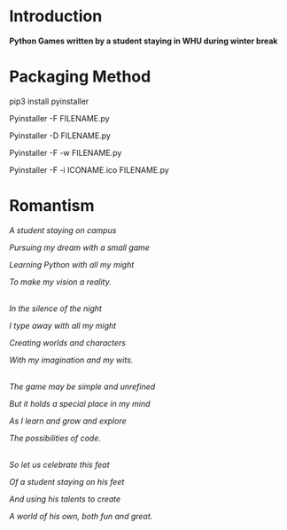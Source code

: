 # Introduction

**Python Games written by a student staying in WHU during winter break**

# Packaging Method

pip3 install pyinstaller

Pyinstaller -F FILENAME.py

Pyinstaller -D FILENAME.py

Pyinstaller -F -w FILENAME.py

Pyinstaller -F -i ICONAME.ico FILENAME.py

# Romantism
*A student staying on campus*

*Pursuing my dream with a small game*

*Learning Python with all my might*

*To make my vision a reality.*  
<br>

*In the silence of the night*

*I type away with all my might*

*Creating worlds and characters*

*With my imagination and my wits.*  
<br>

*The game may be simple and unrefined*

*But it holds a special place in my mind*

*As I learn and grow and explore*

*The possibilities of code.*  
<br>

*So let us celebrate this feat*

*Of a student staying on his feet*

*And using his talents to create*

*A world of his own, both fun and great.*